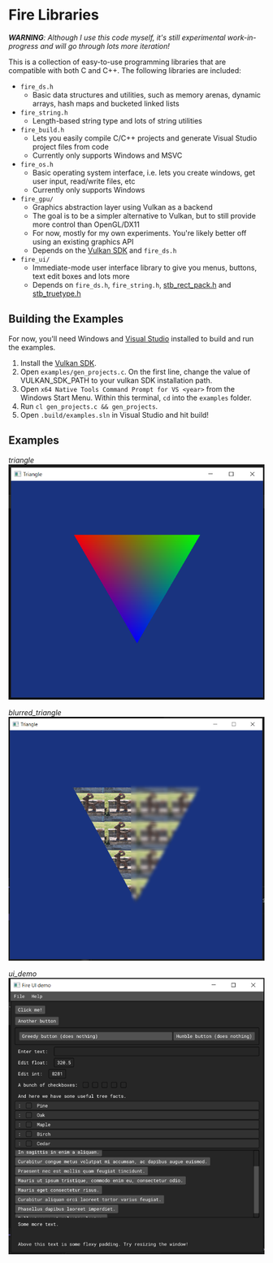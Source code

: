 # Fire Libraries

***WARNING**: Although I use this code myself, it's still experimental work-in-progress and will go through lots more iteration!*

This is a collection of easy-to-use programming libraries that are compatible with both C and C++. The following libraries are included:

* `fire_ds.h`
  * Basic data structures and utilities, such as memory arenas, dynamic arrays, hash maps and bucketed linked lists
* `fire_string.h`
  * Length-based string type and lots of string utilities
* `fire_build.h`
  * Lets you easily compile C/C++ projects and generate Visual Studio project files from code
  * Currently only supports Windows and MSVC
* `fire_os.h`
  * Basic operating system interface, i.e. lets you create windows, get user input, read/write files, etc
  * Currently only supports Windows
* `fire_gpu/`
  * Graphics abstraction layer using Vulkan as a backend
  * The goal is to be a simpler alternative to Vulkan, but to still provide more control than OpenGL/DX11
  * For now, mostly for my own experiments. You're likely better off using an existing graphics API
  * Depends on the [Vulkan SDK](https://vulkan.lunarg.com/) and `fire_ds.h`
* `fire_ui/`
  * Immediate-mode user interface library to give you menus, buttons, text edit boxes and lots more
  * Depends on `fire_ds.h`, `fire_string.h`, [stb_rect_pack.h](https://github.com/nothings/stb/blob/master/stb_rect_pack.h) and [stb_truetype.h](https://github.com/nothings/stb/blob/master/stb_truetype.h)

## Building the Examples

For now, you'll need Windows and [Visual Studio](https://visualstudio.microsoft.com/) installed to build and run the examples.

1. Install the [Vulkan SDK](https://vulkan.lunarg.com/).
2. Open `examples/gen_projects.c`. On the first line, change the value of VULKAN_SDK_PATH to your vulkan SDK installation path.
3. Open `x64 Native Tools Command Prompt for VS <year>` from the Windows Start Menu. Within this terminal, `cd` into the `examples` folder.
4. Run `cl gen_projects.c && gen_projects`.
5. Open `.build/examples.sln` in Visual Studio and hit build!


## Examples
*triangle*
![ui_demo](/screenshots/triangle.png)

*blurred_triangle*
![ui_demo](/screenshots/blurred_triangle.png)

*ui_demo*
![ui_demo](/screenshots/ui_demo.png)
